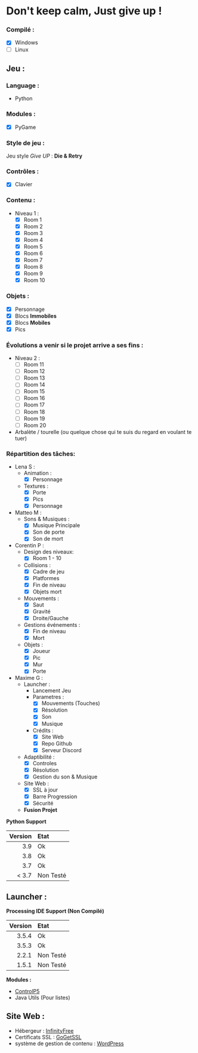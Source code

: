 # Don't keep calm, Just give up !

### Compilé : 

- [x] Windows
- [ ] Linux

## Jeu : 

### Language : 
* Python 

### Modules :
- [x] PyGame
 
### Style de jeu : 
Jeu style *Give UP* : **Die & Retry** 

### Contrôles : 
- [x] Clavier 

### Contenu : 
- Niveau 1 :
  - [x] Room 1
  - [x] Room 2
  - [x] Room 3
  - [x] Room 4
  - [x] Room 5
  - [x] Room 6
  - [x] Room 7
  - [x] Room 8
  - [x] Room 9
  - [x] Room 10

### Objets : 
- [x] Personnage
- [x] Blocs **Immobiles**
- [x] Blocs **Mobiles**
- [x] Pics 

### Évolutions a venir si le projet arrive a ses fins :
- Niveau 2 :
  - [ ] Room 11
  - [ ] Room 12
  - [ ] Room 13
  - [ ] Room 14
  - [ ] Room 15
  - [ ] Room 16
  - [ ] Room 17
  - [ ] Room 18
  - [ ] Room 19
  - [ ] Room 20
- Arbalète / tourelle (ou quelque chose qui te suis du regard en voulant te tuer) 

### Répartition des tâches:

- Lena S :
    - Animation :
         * [x] Personnage
    - Textures :
         * [x] Porte
         * [x] Pics
         * [x] Personnage

- Matteo M :
    - Sons & Musiques :
         * [x] Musique Principale
         * [x] Son de porte
         * [x] Son de mort

- Corentin P : 
    - Design des niveaux:
         * [x] Room 1 - 10
    - Collisions : 
         * [x] Cadre de jeu
         * [x] Platformes
         * [x] Fin de niveau
         * [x] Objets mort
    - Mouvements :
         * [x] Saut
         * [x] Gravité
         * [x] Droite/Gauche
    - Gestions événements :
         * [x] Fin de niveau
         * [x] Mort
    - Objets : 
         * [x] Joueur 
         * [x] Pic 
         * [x] Mur 
         * [x] Porte 
- Maxime G : 
    - Launcher : 
         * Lancement Jeu
         * Parametres :
              - [x] Mouvements (Touches)
              - [x] Résolution
              - [x] Son
              - [x] Musique
         * Crédits : 
              - [x] Site Web
              - [x] Repo Github
              - [x] Serveur Discord
    - Adaptibilité :
         * [x] Controles
         * [x] Résolution
         * [x] Gestion du son & Musique
    - Site Web :
         * [x] SSL à jour
         * [x] Barre Progression
         * [x] Sécurité
    - **Fusion Projet**


**Python Support**

| Version | Etat          |
|      --:|:--            |
| 3.9     | Ok            |
| 3.8     | Ok            |
| 3.7     | Ok            |
| < 3.7   | Non Testé     |


## Launcher :

**Processing IDE Support (Non Compilé)**

| Version | Etat          |
|      --:|:--            |
| 3.5.4   | Ok            |
| 3.5.3   | Ok            |
| 2.2.1   | Non Testé     |
| 1.5.1   | Non Testé     |

**Modules :**

- [ControlP5](http://www.sojamo.de/libraries/controlP5/)
- Java Utils (Pour listes)

## Site Web : 

- Hébergeur : [InfinityFree](https://infinityfree.net/)
- Certificats SSL : [GoGetSSL](https://www.gogetssl.com/)
- système de gestion de contenu : [WordPress](https://wordpress.com/fr/)
